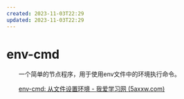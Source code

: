 ```yaml
---
created: 2023-11-03T22:29
updated: 2023-11-03T22:29
---
```

# env-cmd

　　一个简单的节点程序，用于使用env文件中的环境执行命令。

　　[env-cmd: 从文件设置环境 - 我爱学习网 (5axxw.com)](https://www.5axxw.com/wiki/content/rwf9u5)
